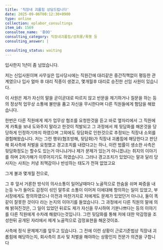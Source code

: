 ```yaml
---
title: '직장내 괴롭힘 상담드립니다'
date: 2025-09-06T00:12:30+0900
type: online
collection: eplabor_consultings
item_id: 1569
consultee_name: '홍OO'
consulting_category: 직장내괴롭힘/성희롱/폭행 등
consulting_answer: |
    
consulting_status: waiting
---
```


입사한지 1년이 좀 넘었습니다.

저는 신입사원이며 사무실은 입사당시에는 직원간에 대리같은 중간직책없이 평등한 관계였으나 입사 얼마 후 대리 직종이 생겼고, 몇개월후 대리로 승진한 선임 사원이 있습니다.

이 사원은 제가 자신의 말을 곧이곧대로 따르지 않고 반문을 제기하거나 질문을 하는 등의 정상적 업무상 소통에 불만을 품고 자신을 무시한다며 다른 직원들에게 험담을 해왔습니다.

한번은 다른 직원에게 제가 업무상 협조를 요청한것을 듣고 바로 옆자리에서 그 직원에게 카톡을 보내 도와주지 말라고 한것이 적발되고 그 과정에서 제 뒷담화를 해온것을 당당하게 인정하기까지 하였으며 그외에도 뒷담화로 인한것으로 추정되는 직장내 소외를 경험해왔습니다. 저는 그런 행위(협조방해, 뒷담화)가 직장내 괴롭힘에 해당한다고 판단해 회사측에 처벌을 요청했고 경고조치를 내렸다고는 하나, 이런 법률이 생소한 사측은 뒷담화정도는 할수도 있는거 아니냐거나 제가 문제가 있는거 아니겠냐는 취지의 이야기를 하며 2차가해가 이루어지기도 하였습니다. 그러나 경고조치가 있었다는 말과 달리 당사자는 사죄는 커녕 죄책감이나 반성하는 태도가 전혀 없었고요

그게 불과 몇개월 전으로,

그 후 앞서 거론한 방식의 의사소통이 일어날때마다 노골적으로 한숨을 쉬며 짜증을 내는등 누가 들어도 감정이 섞인 말투로 소통이 이어져 이에대해 항의하는 일이 있었고, 부서장에게도 항의하였으나 이전과 마찬가지로 저에게도 문제가 있었던거 아니냐, 둘이 똑같이 잘못한 것이다 라는 논지의 이야기를 들었습니다. 그 과정에서 다른 직원의 말에 의해 밝혀진것은, 그 일이 있었던 뒤로도 제가 자신을 무시하여 기분나쁘다는 등의 이야기를 다른 직원에게 수차례 해왔다는것입니다. 그런 뒷담화를 통해 저에 대한 악감정을 조성한뒤 공개된 자리에서 제게 노골적으로 감정표현을 해온것이죠.

사측에 정식 문제제기를 앞두고 있습니다. 그 전에 이런 상황이 근로기준법상 직장내 괴롭힘에 해당하는지, 회사측이 조사 및 처벌을 해야하는 상황인지 전문가 의견을 구합니다
